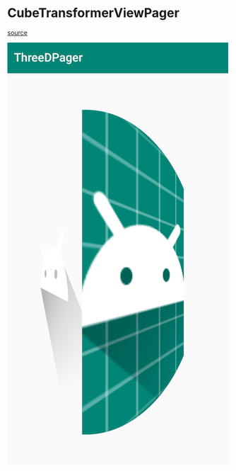 # CubeTransformerViewPager

[source](https://www.myandroidsolutions.com/2017/10/09/android-viewpager-cube-animation/#.XeC3C5MzZQM)

![](sc1.png)